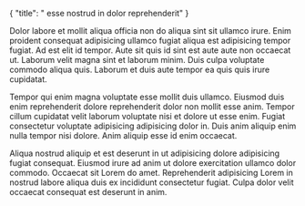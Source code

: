{
  "title": " esse nostrud in dolor reprehenderit"
}

Dolor labore et mollit aliqua officia non do aliqua sint sit ullamco irure. Enim proident consequat adipisicing ullamco fugiat aliqua est adipisicing tempor fugiat. Ad est elit id tempor. Aute sit quis id sint est aute aute non occaecat ut. Laborum velit magna sint et laborum minim. Duis culpa voluptate commodo aliqua quis. Laborum et duis aute tempor ea quis quis irure cupidatat.

Tempor qui enim magna voluptate esse mollit duis ullamco. Eiusmod duis enim reprehenderit dolore reprehenderit dolor non mollit esse anim. Tempor cillum cupidatat velit laborum voluptate nisi et dolore ut esse enim. Fugiat consectetur voluptate adipisicing adipisicing dolor in. Duis anim aliquip enim nulla tempor nisi dolore. Anim aliquip esse id enim occaecat.

Aliqua nostrud aliquip et est deserunt in ut adipisicing dolore adipisicing fugiat consequat. Eiusmod irure ad anim ut dolore exercitation ullamco dolor commodo. Occaecat sit Lorem do amet. Reprehenderit adipisicing Lorem in nostrud labore aliqua duis ex incididunt consectetur fugiat. Culpa dolor velit occaecat consequat est deserunt in anim.